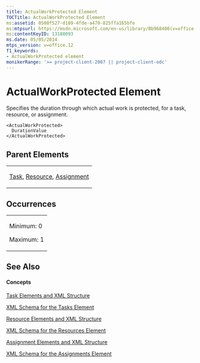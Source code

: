 ```yaml
---
title: ActualWorkProtected Element
TOCTitle: ActualWorkProtected Element
ms:assetid: 0508f527-d189-4fde-a470-825ffa165bfe
ms:mtpsurl: https://msdn.microsoft.com/en-us/library/Bb968400(v=office.12)
ms:contentKeyID: 13188093
ms.date: 05/05/2014
mtps_version: v=office.12
f1_keywords:
- ActualWorkProtected element
monikerRange: '>= project-client-2007 || project-client-odc'
---
```


# ActualWorkProtected Element




Specifies the duration through which actual work is protected, for a task, resource, or assignment.

    <ActualWorkProtected>
      DurationValue
    </ActualWorkProtected>

## Parent Elements

<table>
<colgroup>
<col style="width: 100%" />
</colgroup>
<tbody>
<tr class="odd">
<td><p><a href="bb968487(v=office.12).md">Task</a>, <a href="bb968715(v=office.12).md">Resource</a>, <a href="bb968611(v=office.12).md">Assignment</a></p></td>
</tr>
</tbody>
</table>

## Occurrences

<table>
<colgroup>
<col style="width: 100%" />
</colgroup>
<tbody>
<tr class="odd">
<td><p>Minimum: 0</p>
<p>Maximum: 1</p></td>
</tr>
</tbody>
</table>

## See Also

#### Concepts

[Task Elements and XML Structure](task-elements-and-xml-structure.md)

[XML Schema for the Tasks Element](xml-schema-for-the-tasks-element.md)

[Resource Elements and XML Structure](resource-elements-and-xml-structure.md)

[XML Schema for the Resources Element](xml-schema-for-the-resources-element.md)

[Assignment Elements and XML Structure](assignment-elements-and-xml-structure.md)

[XML Schema for the Assignments Element](xml-schema-for-the-assignments-element.md)

